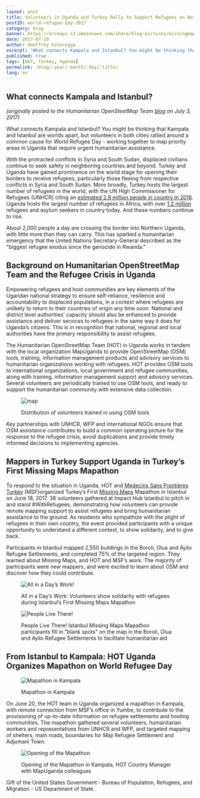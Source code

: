 ```yaml
---
layout: post
title: Volunteers in Uganda and Turkey Rally to Support Refugees on World Refugee Day
postID: world-refugee-day-2017
category: blog
banner: https://arcmaps.s3.amazonaws.com/share/blog-pictures/missingmaps-blog_20170710_banner.jpg
date: 2017-07-10
author: Geoffrey Kateregga
excerpt: "What connects Kampala and Istanbul? You might be thinking that Kampala and Istanbul are worlds apart, but volunteers in both cities rallied around a common cause for World Refugee Day - working together to map priority areas in Uganda that require urgent humanitarian assistance."
published: true
tags: [HOT, Turkey, Uganda]
permalink: /blog/:year/:month/:day/:title/
lang: en
---
```


## What connects Kampala and Istanbul?

_(originally posted to the Humanitarian OpenSteetMap Team [blog](https://www.hotosm.org/updates/2017-07-03_volunteers_in_uganda_and_turkey_rally_to_support_refugees_on_world_refugee_day) on July 3, 2017)_

What connects Kampala and Istanbul? You might be thinking that Kampala and Istanbul are worlds apart, but volunteers in both cities rallied around a common cause for World Refugee Day - working together to map priority areas in Uganda that require urgent humanitarian assistance.

With the protracted conflicts in Syria and South Sudan, displaced civilians continue to seek safety in neighboring countries and beyond. Turkey and Uganda have gained prominence on the world stage for opening their borders to receive refugees, particularly those fleeing from respective conflicts in Syria and South Sudan. More broadly, Turkey hosts the largest number of refugees in the world, with the UN High Commissioner for Refugees (UNHCR) citing an [estimated 2.9 million people in country in 2016](http://www.unhcr.org/statistics/unhcrstats/5943e8a34/global-trends-forced-displacement-2016.html). Uganda hosts the largest number of refugees in Africa, with over [1.2 million](http://www.un.org/apps/news/story.asp?NewsID=57050#.WVEh0ROGOgQ) refugees and asylum seekers in country today. And these numbers continue to rise.

About 2,000 people a day are crossing the border into Northern Uganda, with little more than they can carry. This has sparked a humanitarian emergency that the United Nations Secretary-General described as the "biggest refugee exodus since the genocide in Rwanda."

## Background on Humanitarian OpenStreetMap Team and the Refugee Crisis in Uganda

Empowering refugees and host communities are key elements of the Ugandan national strategy to ensure self-reliance, resilience and accountability to displaced populations, in a context where refugees are unlikely to return to their countries of origin any time soon. National and district level authorities’ capacity should also be enhanced to provide assistance and deliver services to refugees in the same way it does for Uganda’s citizens. This is in recognition that national, regional and local authorities have the primary responsibility to assist refugees.

The Humanitarian OpenStreetMap Team (HOT) in Uganda works in tandem with the local organization MapUganda to provide OpenStreetMap (OSM) tools, training, information management products and advisory services to humanitarian organizations working with refugees. HOT provides OSM tools to international organizations, local government and refugee communities, along with training, information management support and advisory services. Several volunteers are periodically trained to use OSM tools, and ready to support the humanitarian community with extensive data collection.

<figure>
<img src="https://arcmaps.s3.amazonaws.com/share/blog-pictures/missingmaps-blog_20170710_map.jpg" alt="map">
<p class="caption">Distribution of volunteers trained in using OSM tools</p>
</figure>

Key partnerships with UNHCR, WFP and international NGOs ensure that OSM assistance contributes to build a common operating picture for the response to the refugee crisis, avoid duplications and provide timely informed decisions to implementing agencies.

## Mappers in Turkey Support Uganda in Turkey’s First Missing Maps Mapathon

To respond to the situation in Uganda, HOT and [Médecins Sans Frontières Turkey](http://sinirtanimayandoktorlar.org/) (MSF)organized Turkey’s First [Missing Maps](http://www.missingmaps.org/) Mapathon in Istanbul on June 18, 2017. 38 volunteers gathered at Impact Hub Istanbul to pitch in and stand #WithRefugees, demonstrating how volunteers can provide remote mapping support to assist refugees and bring humanitarian assistance to the ground. As residents who sympathize with the plight of refugees in their own country, the event provided participants with a unique opportunity to understand a different context, to show solidarity, and to give back.

Participants in Istanbul mapped 2,550 buildings in the Boroli, Olua and Ayilo Refugee Settlements, and completed 75% of the targeted region. They learned about Missing Maps, and HOT and MSF’s work. The majority of participants were new mappers, and were excited to learn about OSM and discover how they could contribute.

<figure>
<img src="https://arcmaps.s3.amazonaws.com/share/blog-pictures/missingmaps-blog_20170710_pic1.jpg" alt="All in a Day’s Work!">
<p class="caption">All in a Day’s Work: Volunteers show solidarity with refugees during Istanbul’s First Missing Maps Mapathon</p>
</figure>

<figure>
<img src="https://arcmaps.s3.amazonaws.com/share/blog-pictures/missingmaps-blog_20170710_pic2.jpg" alt="People Live There!">
<p class="caption">People Live There! Istanbul Missing Maps Mapathon participants fill in "blank spots" on the map in the Boroli, Olua and Ayilo Refugee Settlements to facilitate humanitarian aid</p>
</figure>

## From Istanbul to Kampala: HOT Uganda Organizes Mapathon on World Refugee Day

<figure>
<img src="https://arcmaps.s3.amazonaws.com/share/blog-pictures/missingmaps-blog_20170710_pic3.jpg" alt="Mapathon in Kampala">
<p class="caption">Mapathon in Kampala</p>
</figure>

On June 20, the HOT team in Uganda organized a mapathon in Kampala, with remote connection from MSF’s office in Yumbe, to contribute to the provisioning of up-to-date information on refugee settlements and hosting communities. The mapathon gathered several volunteers, humanitarian workers and representatives from UNHCR and WFP, and targeted mapping of shelters, main roads, boundaries for Maji Refugee Settlement and Adjumani Town.

<figure>
<img src="https://arcmaps.s3.amazonaws.com/share/blog-pictures/missingmaps-blog_20170710_pic4.jpg" alt="Opening of the Mapathon">
<p class="caption">Opening of the Mapathon in Kampala, HOT Country Manager with MapUganda colleagues</p>
</figure>

Gift of the United States Government - Bureau of Population, Refugees, and Migration - US Department of State.

